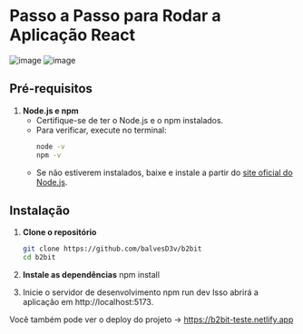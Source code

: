 # Passo a Passo para Rodar a Aplicação React

![image](https://github.com/balvesD3v/b2bit/assets/106263458/77c74eaa-1b93-438d-b982-f3cea5f9c27f)
![image](https://github.com/balvesD3v/b2bit/assets/106263458/ae377c42-2c8f-4e2b-acf8-7b83199c8dc5)



## Pré-requisitos

1. **Node.js e npm**
   - Certifique-se de ter o Node.js e o npm instalados.
   - Para verificar, execute no terminal:
     ```sh
     node -v
     npm -v
     ```
   - Se não estiverem instalados, baixe e instale a partir do [site oficial do Node.js](https://nodejs.org/).

## Instalação

1. **Clone o repositório**
   ```sh
   git clone https://github.com/balvesD3v/b2bit
   cd b2bit

2. **Instale as dependências**
     npm install

3. Inicie o servidor de desenvolvimento
   npm run dev
   Isso abrirá a aplicação em http://localhost:5173.
   

Você também pode ver o deploy do projeto 
-> https://b2bit-teste.netlify.app


